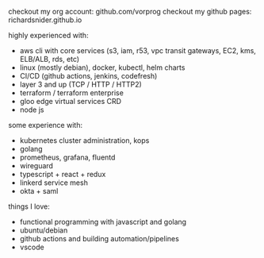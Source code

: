 checkout my org account: github.com/vorprog
checkout my github pages: richardsnider.github.io

highly experienced with:
 - aws cli with core services (s3, iam, r53, vpc transit gateways, EC2, kms, ELB/ALB, rds, etc)
 - linux (mostly debian), docker, kubectl, helm charts
 - CI/CD (github actions, jenkins, codefresh)
 - layer 3 and up (TCP / HTTP / HTTP2)
 - terraform / terraform enterprise
 - gloo edge virtual services CRD
 - node js

some experience with:
  - kubernetes cluster administration, kops
  - golang
  - prometheus, grafana, fluentd
  - wireguard
  - typescript + react + redux
  - linkerd service mesh
  - okta + saml

things I love:
  - functional programming with javascript and golang
  - ubuntu/debian
  - github actions and building automation/pipelines
  - vscode
